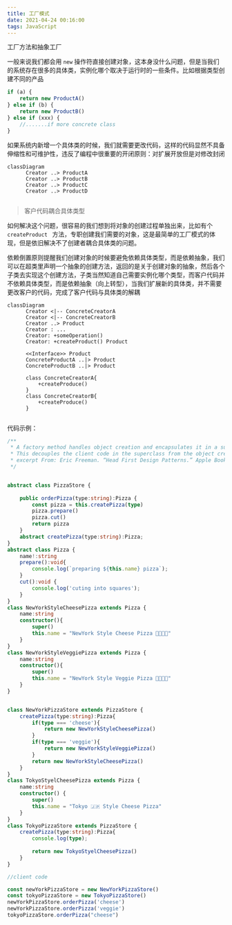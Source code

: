 ```yaml
---
title: 工厂模式
date: 2021-04-24 00:16:00
tags: JavaScript
---
```



工厂方法和抽象工厂

一般来说我们都会用 `new` 操作符直接创建对象，这本身没什么问题，但是当我们的系统存在很多的具体类，实例化哪个取决于运行时的一些条件。比如根据类型创建不同的产品
```JavaScript
if (a) {
    return new ProductA()
} else if (b) {
    return new ProductB()
} else if (xxx) {
    //.......if more concrete class
}


```
如果系统内新增一个具体类的时候，我们就需要更改代码，这样的代码显然不具备伸缩性和可维护性，违反了编程中很重要的开闭原则：对扩展开放但是对修改封闭

```mermaid
classDiagram
      Creator ..> ProductA
      Creator ..> ProductB
      Creator ..> ProductC
      Creator ..> ProductD
      
```
> 客户代码耦合具体类型



如何解决这个问题，很容易的我们想到将对象的创建过程单独出来，比如有个 `createProduct ` 方法，专职创建我们需要的对象，这是最简单的工厂模式的体现，但是依旧解决不了创建者耦合具体类的问题。


依赖倒置原则提醒我们创建对象的时候要避免依赖具体类型，而是依赖抽象，我们可以在超类里声明一个抽象的创建方法，返回的是关于创建对象的抽象，然后各个子类去实现这个创建方法，子类当然知道自己需要实例化哪个类型，而客户代码并不依赖具体类型，而是依赖抽象（向上转型），当我们扩展新的具体类，并不需要更改客户的代码，完成了客户代码与具体类的解耦

```mermaid
classDiagram
      Creator <|-- ConcreteCreatorA
      Creator <|-- ConcreteCreatorB
      Creator ..> Product
      Creator : ...
      Creator: +someOperation()
      Creator: +createProduct() Product
      
      <<Interface>> Product
      ConcreteProductA ..|> Product
      ConcreteProductB ..|> Product
     
      class ConcreteCreatorA{
          +createProduce()
      }
      class ConcreteCreatorB{
          +createProduce()
      }
      
```
代码示例：
```typeScript
/**
 * A factory method handles object creation and encapsulates it in a subclass.
 * This decouples the client code in the superclass from the object creation code in the subclass.
 * excerpt From: Eric Freeman. “Head First Design Patterns.” Apple Books. 
 */


abstract class PizzaStore {
   
    public orderPizza(type:string):Pizza {
        const pizza = this.createPizza(type)
        pizza.prepare()
        pizza.cut()
        return pizza
    }
    abstract createPizza(type:string):Pizza;
}
abstract class Pizza {
    name!:string
    prepare():void{
        console.log(`preparing ${this.name} pizza`);
    }
    cut():void {
        console.log('cuting into squares');
    }
}
class NewYorkStyleCheesePizza extends Pizza {
    name:string
    constructor(){
        super()
        this.name = "NewYork Style Cheese Pizza 🧀🧀🧀🧀"
    }
}
class NewYorkStyleVeggiePizza extends Pizza {
    name:string
    constructor(){
        super()
        this.name = "NewYork Style Veggie Pizza 🥦🥦🥦🥦"
    }
}


class NewYorkPizzaStore extends PizzaStore {
    createPizza(type:string):Pizza{
        if(type === 'cheese'){
            return new NewYorkStyleCheesePizza()
        }
        if(type === 'veggie'){
            return new NewYorkStyleVeggiePizza()
        }
        return new NewYorkStyleCheesePizza() 
    }
}
class TokyoStyelCheesePizza extends Pizza {
    name:string
    constructor() {
        super()
        this.name = "Tokyo 🇯🇵 Style Cheese Pizza"
    }
}
class TokyoPizzaStore extends PizzaStore {
    createPizza(type:string):Pizza{   
        console.log(type);
             
        return new TokyoStyelCheesePizza()
    }
}

//client code 

const newYorkPizzaStore = new NewYorkPizzaStore()
const tokyoPizzaStore = new TokyoPizzaStore()
newYorkPizzaStore.orderPizza('cheese')
newYorkPizzaStore.orderPizza('veggie')
tokyoPizzaStore.orderPizza("cheese")

```